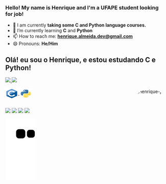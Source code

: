 ### Hello! My name is Henrique and I'm a UFAPE student looking for job!

- 🔭 I am currently **taking some C and Python language courses.**
- 🌱 I’m currently learning **C** and **Python**
- 📫 How to reach me: **henrique.almeida.dev@gmail.com**
- 😄 Pronouns: **He/Him**

## Olá! eu sou o Henrique, e estou estudando C e Python!

<div>
  <a href="https://github.com/Dev-Henrique-Almeida">
  <img height="180em" src="https://github-readme-stats.vercel.app/api?username=Dev-Henrique-Almeida&show_icons=true&theme=dark&include_all_commits=true&count_private=true"/>
  <img height="180em" src="https://github-readme-stats.vercel.app/api/top-langs/?username=Dev-Henrique-Almeida&layout=compact&langs_count=7&theme=dark"/>
</div>
  
  <div style="display: inline_block"><br>
  <img align="center" alt="Henrique-C" height="30" width="40" src="https://raw.githubusercontent.com/devicons/devicon/master/icons/c/c-original.svg">
  <img align="center" alt="Henrique-Python" height="30" width="40" src="https://raw.githubusercontent.com/devicons/devicon/master/icons/python/python-original.svg">
  <img align="right" alt="Henrique-pic" height="150" style="border-radius:50px;" src="https://lh3.googleusercontent.com/cZCathhnH9RcbTTYyIpIMAv750qnsheNNv0iaA-ygxnr0OcpejzkwD91jmZB_LSxwU6TZvKuqpg9gC_Vcy9UJtCQDF3kA0Gl4eZbhay3F-y2G9cni4rtopu2iZ4KN5P3d0IqdMN0LxleZtNCu8PAc5Pk6wmURcyjxu6zuX3XvW9zJNjc0xHrbCOfPVGAte-5-XqAlxUgeMNEhUMGH-SfDWqZrmh0peT0E0zLc3umzD6NB8kPbq-_GAHe7UaeAcC7ypeOrpaMUGlZOykUNk9G9yXrEt4h3gMKkE2C8AHHry-He5CGr4YxzeFptPvkNiy12rJCTxN5tEo0PCCiUy3ry90msDFnmBNaNjHBCgzLnwr7b6JK7ZZP3e9a66I6yHkTwXAN-80FJBssKamQwrYoxv0apilVTpmTG6IUCXMK0iwKrK9cZ07cLaguPlp4LvogDZq8ZX9UZGQTGhXxxHBdQlT4rEjAQkBLXvmR_9UpPUC478gwQha_I_U9faVRE7CF0FqxNkAEoyVAvAGM5vNNSiWmv5_Il6Sz-KmvRuoCd5NUWtdCNcO9XxCOseYqXvkJ8nOrjhFrLBeX5r7BR5WyfWbShoL4-JVzX2Hwu_ZSE4XltQ2e_6G3ncxs5G9ob8PRTRXnRNPKoivlkzvet9gmgUtbq3JJnwId8ijs65_2ieFO3g8NfaLQeDc81XZ_z_jSqLJyQPpOPZXsYgw7l9fXE7yYKuYQ8iM2VaCyfGAUU0WYo3mPTVKogPYFkq6W0VbsOMWUtqkrcKDOlmIu7iCbPFtMc4lFd55gpUCcoGk3M1tW0W3emuAJ6anH9xBuv9WcVBPIlQunASwTLlkCWbMMwrpqrQsIbflSP-24zA=w640-h623-no?authuser=1">
</div>
  
  ##
 
<div> 
  
  <a href="https://www.instagram.com/h.silvaaah/" target="_blank"><img src="https://img.shields.io/badge/-Instagram-%23E4405F?style=for-the-badge&logo=instagram&logoColor=white" target="_blank"></a>
 	<a href="https://www.twitch.tv/eibigrick" target="_blank"><img src="https://img.shields.io/badge/Twitch-9146FF?style=for-the-badge&logo=twitch&logoColor=white" target="_blank"></a>
  <a href = "mailto:Henrique.Almeida.dev@gmail.com"><img src="https://img.shields.io/badge/-Gmail-%23333?style=for-the-badge&logo=gmail&logoColor=white" target="_blank"></a>
  <a href="https://www.linkedin.com/in/henrique-almeida-7b4514232/" target="_blank"><img src="https://img.shields.io/badge/-LinkedIn-%230077B5?style=for-the-badge&logo=linkedin&logoColor=white" target="_blank"></a> 
 
  ![Snake animation](https://github.com/rafaballerini/rafaballerini/blob/output/github-contribution-grid-snake.svg)
 
</div>
